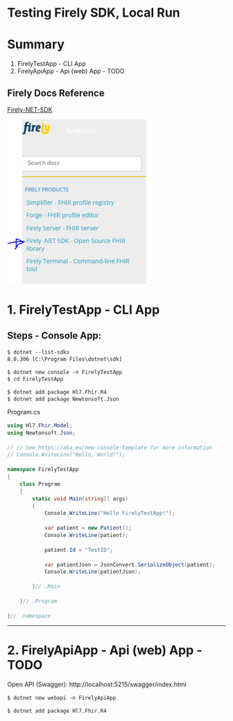 # Testing Firely SDK, Local Run

# Summary
1. FirelyTestApp - CLI App
2. FirelyApiApp - Api (web) App - TODO

## Firely Docs Reference

[Firely-NET-SDK](https://docs.fire.ly/projects/Firely-NET-SDK/en/latest/)

![Firely-NET-SDK](firely-web-01.PNG)

# 1. FirelyTestApp - CLI App

## Steps - Console App:
```
$ dotnet --list-sdks
8.0.306 [C:\Program Files\dotnet\sdk]
```

```
$ dotnet new console -n FirelyTestApp 
$ cd FirelyTestApp
```

```
$ dotnet add package Hl7.Fhir.R4
$ dotnet add package Newtonsoft.Json
```

Program.cs
```C#
using Hl7.Fhir.Model;
using Newtonsoft.Json;

// // See https://aka.ms/new-console-template for more information
// Console.WriteLine("Hello, World!");

namespace FirelyTestApp
{
    class Program
    {
        static void Main(string[] args)
        {
            Console.WriteLine("Hello FirelyTestApp!");

            var patient = new Patient();
            Console.WriteLine(patient);

            patient.Id = "TestID";

            var patientJson = JsonConvert.SerializeObject(patient);
            Console.WriteLine(patientJson);

        }// .Main

    }// .Program

}// .namespace
```

--- 

# 2. FirelyApiApp - Api (web) App - TODO

Open API (Swagger): http://localhost:5215/swagger/index.html

```
$ dotnet new webapi -n FirelyApiApp
```

```
$ dotnet add package Hl7.Fhir.R4
```





